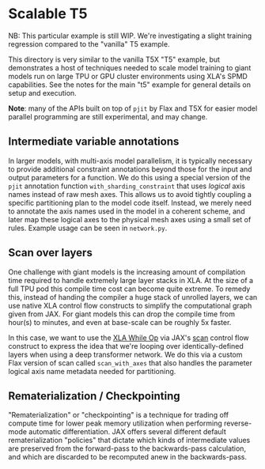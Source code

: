 # Scalable T5

NB: This particular example is still WIP.  We're investigating a slight training
regression compared to the "vanilla" T5 example.

This directory is very similar to the vanilla T5X "T5" example, but demonstrates
a host of techniques needed to scale model training to giant models run on
large TPU or GPU cluster environments using XLA's SPMD capabilities.  See the
notes for the main "t5" example for general details on setup and execution.

__Note__: many of the APIs built on top of `pjit` by Flax and T5X for easier
model parallel programming are still experimental, and may change.

## Intermediate variable annotations

In larger models, with multi-axis model parallelism, it is typically necessary
to provide additional constraint annotations beyond those for the input and
output parameters for a function.  We do this using a special version of the
`pjit` annotation function `with_sharding_constraint` that uses _logical_ axis
names instead of raw mesh axes.  This allows us to avoid tightly coupling a
specific partitioning plan to the model code itself.  Instead, we merely need
to annotate the axis names used in the model in a coherent scheme, and later
map these logical axes to the physical mesh axes using a small set of rules.
Example usage can be seen in `network.py`.

## Scan over layers

One challenge with giant models is the increasing amount of compilation time
required to handle extremely large layer stacks in XLA.  At the size of a full
TPU pod this compile time cost can become quite extreme.  To remedy this,
instead of handing the compiler a huge stack of unrolled layers, we can use
native XLA control flow constructs to simplify the computational graph given
from JAX.  For giant models this can drop the compile time from hour(s) to
minutes, and even at base-scale can be roughly 5x faster.

In this case, we want to use the [XLA While Op](xla-while) via JAX's
[scan](jax-scan) control flow construct to express the idea that we're looping
over identically-defined layers when using a deep transformer network.  We do
this via a custom Flax version of scan called `scan_with_axes` that also handles
the parameter logical axis name metadata needed for partitioning.

## Rematerialization / Checkpointing

"Rematerialization" or "checkpointing" is a technique for trading off compute
time for lower peak memory utilization when performing reverse-mode automatic
differentiation.  JAX offers several different default rematerialization
"policies" that dictate which kinds of intermediate values are preserved from
the forward-pass to the backwards-pass calculation, and which are discarded to
be recomputed anew in the backwards-pass.


[xla-while]: https://www.tensorflow.org/xla/operation_semantics#while
[jax-scan]: https://jax.readthedocs.io/en/latest/_autosummary/jax.lax.scan.html

